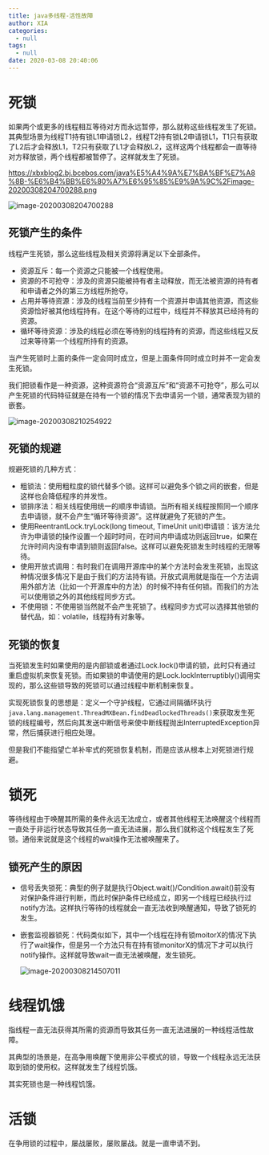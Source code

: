 ```yaml
---
title: java多线程-活性故障
author: XIA
categories:
  - null
tags:
  - null
date: 2020-03-08 20:40:06
---
```


# 死锁

如果两个或更多的线程相互等待对方而永远暂停，那么就称这些线程发生了死锁。其典型场景为线程T1持有锁L1申请锁L2，线程T2持有锁L2申请锁L1，T1只有获取了L2后才会释放L1，T2只有获取了L1才会释放L2，这样这两个线程都会一直等待对方释放锁，两个线程都被暂停了。这样就发生了死锁。

https://xbxblog2.bj.bcebos.com/java%E5%A4%9A%E7%BA%BF%E7%A8%8B-%E6%B4%BB%E6%80%A7%E6%95%85%E9%9A%9C%2Fimage-20200308204700288.png

![image-20200308204700288](https://xbxblog2.bj.bcebos.com/java%E5%A4%9A%E7%BA%BF%E7%A8%8B-%E6%B4%BB%E6%80%A7%E6%95%85%E9%9A%9C%2Fimage-20200308204700288.png)

## 死锁产生的条件

线程产生死锁，那么这些线程及相关资源将满足以下全部条件。

+ 资源互斥：每一个资源之只能被一个线程使用。
+ 资源的不可抢夺：涉及的资源只能被持有者主动释放，而无法被资源的持有者和申请者之外的第三方线程所抢夺。
+ 占用并等待资源：涉及的线程当前至少持有一个资源并申请其他资源，而这些资源恰好被其他线程持有。在这个等待的过程中，线程并不释放其已经持有的资源。
+ 循环等待资源：涉及的线程必须在等待别的线程持有的资源，而这些线程又反过来等待第一个线程所持有的资源。

当产生死锁时上面的条件一定会同时成立，但是上面条件同时成立时并不一定会发生死锁。

我们把锁看作是一种资源，这种资源符合“资源互斥”和“资源不可抢夺”，那么可以产生死锁的代码特征就是在持有一个锁的情况下去申请另一个锁，通常表现为锁的嵌套。

![image-20200308210254922](https://xbxblog2.bj.bcebos.com/java%E5%A4%9A%E7%BA%BF%E7%A8%8B-%E6%B4%BB%E6%80%A7%E6%95%85%E9%9A%9C%2Fimage-20200308210254922.png)

## 死锁的规避

规避死锁的几种方式：

+ 粗锁法：使用粗粒度的锁代替多个锁。这样可以避免多个锁之间的嵌套，但是这样也会降低程序的并发性。
+ 锁排序法：相关线程使用统一的顺序申请锁。当所有相关线程按照同一个顺序去申请锁，就不会产生“循环等待资源”。这样就避免了死锁的产生。
+ 使用ReentrantLock.tryLock(long timeout, TimeUnit unit)申请锁：该方法允许为申请锁的操作设置一个超时时间，在时间内申请成功则返回true，如果在允许时间内没有申请到锁则返回false。这样可以避免死锁发生时线程的无限等待。
+ 使用开放式调用：有时我们在调用开源库中的某个方法时会发生死锁，出现这种情况很多情况下是由于我们的方法持有锁。开放式调用就是指在一个方法调用外部方法（比如一个开源库中的方法）的时候不持有任何锁。而我们的方法可以使用锁之外的其他线程同步方式。
+ 不使用锁：不使用锁当然就不会产生死锁了。线程同步方式可以选择其他锁的替代品，如：volatile，线程持有对象等。

## 死锁的恢复

当死锁发生时如果使用的是内部锁或者通过Lock.lock()申请的锁，此时只有通过重启虚拟机来恢复死锁。而如果锁的申请使用的是Lock.lockInterruptibly()调用实现的，那么这些锁导致的死锁可以通过线程中断机制来恢复。

实现死锁恢复的思想是：定义一个守护线程，它通过间隔循环执行`java.lang.management.ThreadMXBean.findDeadlockedThreads()`来获取发生死锁的线程编号，然后向其发送中断信号来使中断线程抛出InterruptedException异常，然后捕获进行相应处理。

但是我们不能指望亡羊补牢式的死锁恢复机制，而是应该从根本上对死锁进行规避。

# 锁死

等待线程由于唤醒其所需的条件永远无法成立，或者其他线程无法唤醒这个线程而一直处于非运行状态导致其任务一直无法进展，那么我们就称这个线程发生了死锁。通俗来说就是这个线程的wait操作无法被唤醒来了。

## 锁死产生的原因

+ 信号丢失锁死：典型的例子就是执行Object.wait()/Condition.await()前没有对保护条件进行判断，而此时保护条件已经成立，即另一个线程已经执行过notify方法。这样执行等待的线程就会一直无法收到唤醒通知，导致了锁死的发生。

+ 嵌套监视器锁死：代码类似如下，其中一个线程在持有锁moitorX的情况下执行了wait操作，但是另一个方法只有在持有锁monitorX的情况下才可以执行notify操作。这样就导致wait一直无法被唤醒，发生锁死。

  ![image-20200308214507011](https://xbxblog2.bj.bcebos.com/java%E5%A4%9A%E7%BA%BF%E7%A8%8B-%E6%B4%BB%E6%80%A7%E6%95%85%E9%9A%9C%2Fimage-20200308214507011.png)

# 线程饥饿

指线程一直无法获得其所需的资源而导致其任务一直无法进展的一种线程活性故障。

其典型的场景是，在高争用唤醒下使用非公平模式的锁，导致一个线程永远无法获取到锁的使用权。这样就发生了线程饥饿。

其实死锁也是一种线程饥饿。

# 活锁

在争用锁的过程中，屡战屡败，屡败屡战。就是一直申请不到。